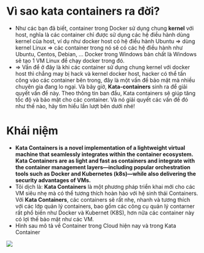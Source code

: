 # Vì sao kata containers ra đời?
- Như các bạn đã biết, container trong Docker sử dụng chung **kernel** với host, nghĩa là các container chỉ được sử dụng các hệ điều hành dùng kernel của host, ví dụ như docker host có hệ điều hành Ubuntu => dùng kernel Linux => các container trong nó sẽ có các hệ điều hành như Ubuntu, Centos, Debian, ... Docker trong Windows bản chất là Windows sẽ tạo 1 VM Linux để chạy docker trong đó.
- => Vấn để ở đây là khi các container sử dụng chung kernel với docker host thì chẳng may bị hack và kernel docker host, hacker có thể tấn công vào các container bên trong, đây là một vấn đề bảo mật mà nhiều chuyên gia đang lo ngại. Và bây giờ, **Kata-containers** sinh ra để giải quyết vấn đề này. Theo thông tin ban đầu, Kata containers sẽ giúp tăng tốc độ và bảo mật cho các container. Và nó giải quyết các vấn đề đó như thế nào, hãy tìm hiểu lần lượt bên dưới nhé!
# Khái niệm
- **Kata Containers is a novel implementation of a lightweight virtual machine that seamlessly integrates within the container ecosystem. Kata Containers are as light and fast as containers and integrate with the container management layers—including popular orchestration tools such as Docker and Kubernetes (k8s)—while also delivering the security advantages of VMs.**
- Tôi dịch là: **Kata Containers** là một phương pháp triển khai mới cho các VM siêu nhẹ mà có thể tương thích hoàn hảo với hệ sinh thái Containers. Với **Kata Containers**, các containers sẽ rất nhẹ, nhanh và tương thích với các lớp quản lý containers, bao gồm các công cụ quản lý contarner rất phổ biến như Docker và Kubernet (K8S), hơn nữa các container này có lợi thế bảo mật như các VM.
- Hình sau mô tả về Container trong Cloud hiện nay và trong Kata Container

<img src="https://i.imgur.com/KMhDTJP.png">


